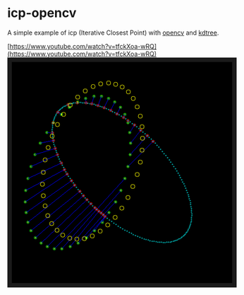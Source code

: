 icp-opencv
==========

A simple example of icp (Iterative Closest Point) with [opencv](http://opencv.org/) and [kdtree](https://code.google.com/p/kdtree/).

[https://www.youtube.com/watch?v=tfckXoa-wRQ](https://www.youtube.com/watch?v=tfckXoa-wRQ)
<a href="https://www.youtube.com/watch?v=tfckXoa-wRQ?feature=player_embedded&v=YOUTUBE_VIDEO_ID_HERE
" target="_blank"><img src="image.png" 
alt="IMAGE ALT TEXT HERE" width="500" height="500" border="10" /></a>


